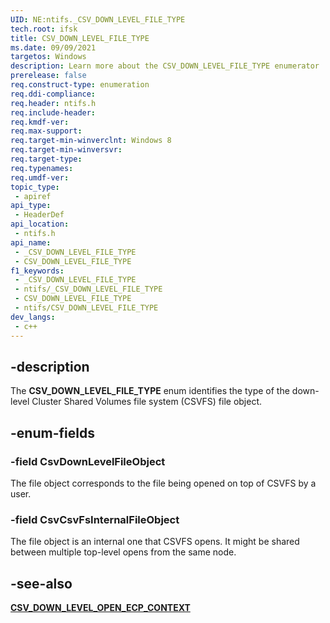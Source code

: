 ```yaml
---
UID: NE:ntifs._CSV_DOWN_LEVEL_FILE_TYPE
tech.root: ifsk
title: CSV_DOWN_LEVEL_FILE_TYPE
ms.date: 09/09/2021
targetos: Windows
description: Learn more about the CSV_DOWN_LEVEL_FILE_TYPE enumerator
prerelease: false
req.construct-type: enumeration
req.ddi-compliance: 
req.header: ntifs.h
req.include-header: 
req.kmdf-ver: 
req.max-support: 
req.target-min-winverclnt: Windows 8
req.target-min-winversvr: 
req.target-type: 
req.typenames: 
req.umdf-ver: 
topic_type:
 - apiref
api_type:
 - HeaderDef
api_location:
 - ntifs.h
api_name:
 - _CSV_DOWN_LEVEL_FILE_TYPE
 - CSV_DOWN_LEVEL_FILE_TYPE
f1_keywords:
 - _CSV_DOWN_LEVEL_FILE_TYPE
 - ntifs/_CSV_DOWN_LEVEL_FILE_TYPE
 - CSV_DOWN_LEVEL_FILE_TYPE
 - ntifs/CSV_DOWN_LEVEL_FILE_TYPE
dev_langs:
 - c++
---
```


## -description

The **CSV_DOWN_LEVEL_FILE_TYPE** enum identifies the type of the down-level Cluster Shared Volumes file system (CSVFS) file object.

## -enum-fields

### -field CsvDownLevelFileObject

The file object corresponds to the file being opened on top of CSVFS by a user.

### -field CsvCsvFsInternalFileObject

The file object is an internal one that CSVFS opens. It might be shared between multiple top-level opens from the same node.

## -see-also

[**CSV_DOWN_LEVEL_OPEN_ECP_CONTEXT**](ns-ntifs-csv_down_level_open_ecp_context.md)
